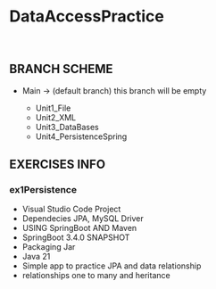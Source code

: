 <h1>DataAccessPractice</h1>
<br>
<h2>BRANCH SCHEME</h2>
<ul>
  <li>Main -> (default branch) this branch will be empty</li>
  <ul>
    <li>Unit1_File</li>
    <li>Unit2_XML</li>
    <li>Unit3_DataBases</li>
    <li>Unit4_PersistenceSpring</li>
  </ul>
</ul>
<h2>EXERCISES INFO</h2>
<h3>ex1Persistence</h3>
<ul>
  <li>Visual Studio Code Project</li>
  <li>Dependecies JPA, MySQL Driver</li>
  <li>USING SpringBoot AND Maven</li>
  <li>SpringBoot 3.4.0 SNAPSHOT</li>
  <li>Packaging Jar</li>
  <li>Java 21</li>
  <li>Simple app to practice JPA and data relationship</li>
  <li>relationships one to many and heritance</li>
</ul>

